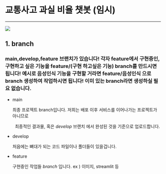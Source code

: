 # 교통사고 과실 비율 챗봇 (임시)

---

![](https://media2.dev.to/dynamic/image/width=800%2Cheight=%2Cfit=scale-down%2Cgravity=auto%2Cformat=auto/https%3A%2F%2Fdev-to-uploads.s3.amazonaws.com%2Fuploads%2Farticles%2Fkoksetkyx7t6m69m5rcr.png)

## 1. branch

### main,develop,feature 브랜치가 있습니다! 각자 feature에서 구현중인,구현하고 싶은 기능을 feature/(구현 하고싶은 기능) branch를 만드시면 됩니다! 예시로 음성인식 기능을 구현할 거라면 feature/음성인식 으로 branch 생성하여 작업하시면 됩니다! 이미 있는 branch라면 생성하실 필요 없습니다.

- main
  
    최종 프로젝트 branch입니다. 저희는 배포 이후 서비스를 이어나가는 프로젝트가 아니므로
  
    최종적인 결과물, 혹은 *develop* 브랜치 에서 완성된 것을 기준으로 업로드합니다.
  
  
- develop

    처음에는 뼈대가 되는 코드 파일이나 폴더들이 있을겁니다. 

- feature

    구현중인 작업들 *branch* 입니다. ex ) 이미지, streamlit 등
    